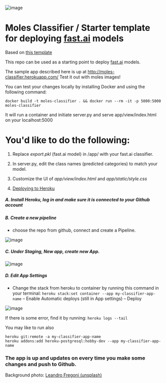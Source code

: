 ![image](https://user-images.githubusercontent.com/79255543/161380734-ca557975-d73d-439d-bf07-938d546347ca.png)
# Moles Classifier / Starter template for deploying [fast.ai](https://www.fast.ai) models 
Based on [this template](https://github.com/muellerzr/fastai-v3-Render)

This repo can be used as a starting point to deploy [fast.ai](https://github.com/fastai/fastai) models.

The sample app described here is up at http://moles-classifier.herokuapp.com/ Test it out with moles images!

You can test your changes locally by installing Docker and using the following command:

```
docker build -t moles-classifier . && docker run --rm -it -p 5000:5000 moles-classifier
```

It will run a container and initiate server.py and serve app/view/index.html on your localhost:5000

# You'd like to do the following: 

1. Replace _export.pkl_ (fast.ai model) in /app/ with your fast.ai classifier. 
2. In server.py, edit the class names (predicted categories) to match your model.
3. Customize the UI of _app/view/index.html_
                   and _app/static/style.css_

4.  [Deploying to Heroku](https://github.com/falulon/moles-classifier/issues/1) 

##### **A. Install Heroku, log in and make sure it is connected to your Github account**

##### **B. Create a new pipeline**
- choose the repo from github, connect and create a Pipeline.

![image](https://user-images.githubusercontent.com/79255543/161379274-05585c2c-2e3b-4b68-9597-60f740f2957c.png)
##### **C. Under Staging, New app, create new App.**

![image](https://user-images.githubusercontent.com/79255543/161379308-6acfe51d-e2c9-4da3-b421-e193d9ad7ed4.png)
##### **D. Edit App Settings**
- Change the stack from heroku to container by running this command in your terminal:
`heroku stack:set container --app my-classifier-app-name`
– Enable Automatic deploys (still in App settings) 
– Deploy

![image](https://user-images.githubusercontent.com/79255543/161379353-f350c3fe-9651-4037-98c8-89027264e693.png)


If there is some error, find it by running: 
`heroku logs --tail`

You may like to run also
```
heroku git:remote -a my-classifier-app-name
heroku addons:add heroku-postgresql:hobby-dev --app my-classifier-app-name
```

### **The app is up and updates on every time you make some changes and push to Github.**





Background photo: [Leandro Fregoni (unsplash)](https://unsplash.com/@okcapturas)





